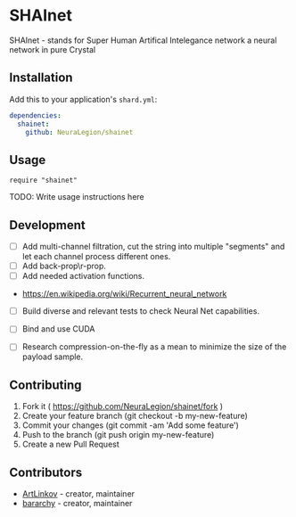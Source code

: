 # SHAInet

SHAInet - stands for Super Human Artifical Intelegance network
a neural network in pure Crystal

## Installation

Add this to your application's `shard.yml`:

```yaml
dependencies:
  shainet:
    github: NeuraLegion/shainet
```

## Usage

```crystal
require "shainet"
```

TODO: Write usage instructions here

## Development

- [ ] Add multi-channel filtration, cut the string into multiple "segments" and let each channel process different ones.  
- [ ] Add back-prop\r-prop.  
- [ ] Add needed activation functions.  
- https://en.wikipedia.org/wiki/Recurrent_neural_network  
- [ ] Build diverse and relevant tests to check Neural Net capabilities.  
- [ ] Bind and use CUDA  
- [ ] Research compression-on-the-fly as a mean to minimize the size of the payload sample.  


## Contributing

1. Fork it ( https://github.com/NeuraLegion/shainet/fork )
2. Create your feature branch (git checkout -b my-new-feature)
3. Commit your changes (git commit -am 'Add some feature')
4. Push to the branch (git push origin my-new-feature)
5. Create a new Pull Request

## Contributors

- [ArtLinkov](https://github.com/ArtLinkov) - creator, maintainer
- [bararchy](https://github.com/bararchy) - creator, maintainer


